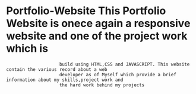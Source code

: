 # Portfolio-Website This Portfolio Website is onece again a responsive website and one of the project work which is
                        build using HTML,CSS and JAVASCRIPT. This website contain the various record about a web
                        developer as of Myself which provide a brief information about my skills,project work and
                        the hard work behind my projects
